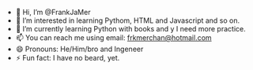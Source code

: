 - 👋 Hi, I’m @FrankJaMer
- 👀 I’m interested in learning Pythom, HTML and Javascript and so on.
- 🌱 I’m currently learning Python with books and y I need more practice.
- 📫 You can reach me using email: frkmerchan@hotmail.com
- 😄 Pronouns: He/Him/bro and Ingeneer
- ⚡ Fun fact: I have no beard, yet.

<!---
FrankJaMer/FrankJaMer is a ✨ special ✨ repository because its `README.md` (this file) appears on your GitHub profile.
You can click the Preview link to take a look at your changes.
--->
